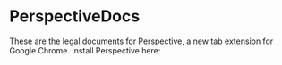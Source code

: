 # PerspectiveDocs

These are the legal documents for Perspective, a new tab extension for Google Chrome.
Install Perspective here:
